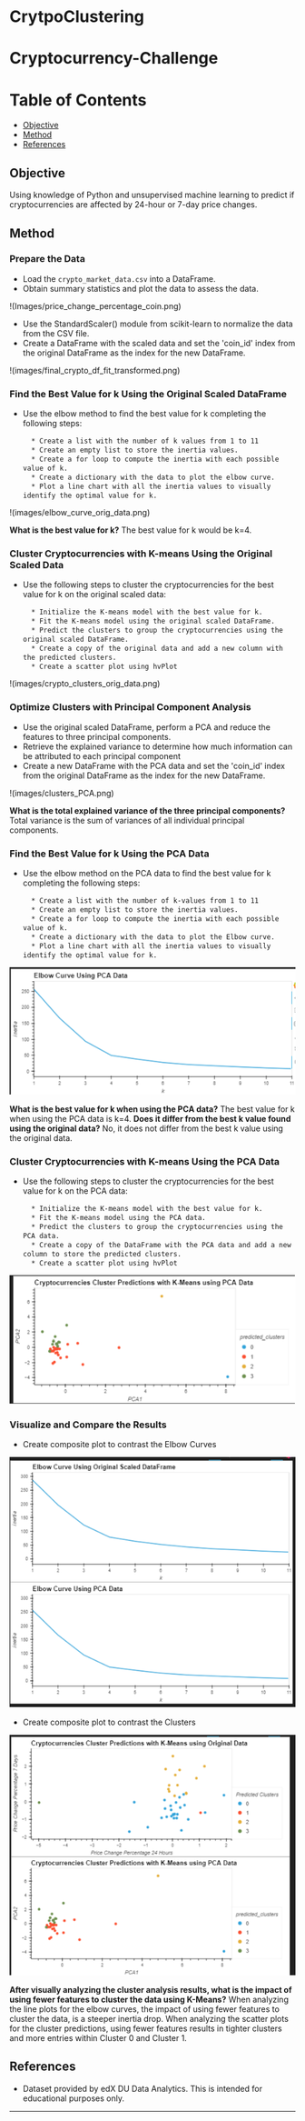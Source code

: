 # CrytpoClustering
# Cryptocurrency-Challenge



Table of Contents
=================

  * [Objective](#objective)
  * [Method](#method)
  * [References](#references)
  
  
  
## Objective
  
  
Using knowledge of Python and unsupervised machine learning to predict if cryptocurrencies are affected by 24-hour or 7-day price changes.



## Method


### Prepare the Data


* Load the `crypto_market_data.csv` into a DataFrame.
* Obtain summary statistics and plot the data to assess the data.

!(Images/price_change_percentage_coin.png)  

* Use the StandardScaler() module from scikit-learn to normalize the data from the CSV file.
* Create a DataFrame with the scaled data and set the 'coin_id' index from the original DataFrame as the index for the new DataFrame.

!(images/final_crypto_df_fit_transformed.png) 



### Find the Best Value for k Using the Original Scaled DataFrame


* Use the elbow method to find the best value for k completing the following steps:

        * Create a list with the number of k values from 1 to 11
        * Create an empty list to store the inertia values.
        * Create a for loop to compute the inertia with each possible value of k.
        * Create a dictionary with the data to plot the elbow curve.
        * Plot a line chart with all the inertia values to visually identify the optimal value for k.
!(images/elbow_curve_orig_data.png)  


**What is the best value for k?** The best value for k would be k=4.



### Cluster Cryptocurrencies with K-means Using the Original Scaled Data


* Use the following steps to cluster the cryptocurrencies for the best value for k on the original scaled data:

        * Initialize the K-means model with the best value for k.
        * Fit the K-means model using the original scaled DataFrame.
        * Predict the clusters to group the cryptocurrencies using the original scaled DataFrame.
        * Create a copy of the original data and add a new column with the predicted clusters.
        * Create a scatter plot using hvPlot
!(images/crypto_clusters_orig_data.png)          
        
        

### Optimize Clusters with Principal Component Analysis


* Use the original scaled DataFrame, perform a PCA and reduce the features to three principal components.
* Retrieve the explained variance to determine how much information can be attributed to each principal component
* Create a new DataFrame with the PCA data and set the 'coin_id' index from the original DataFrame as the index for the new DataFrame.

!(images/clusters_PCA.png)  


**What is the total explained variance of the three principal components?** Total variance is the sum of variances of  all individual principal components.



### Find the Best Value for k Using the PCA Data


* Use the elbow method on the PCA data to find the best value for k completing the following steps:

        * Create a list with the number of k-values from 1 to 11
        * Create an empty list to store the inertia values.
        * Create a for loop to compute the inertia with each possible value of k.
        * Create a dictionary with the data to plot the Elbow curve.
        * Plot a line chart with all the inertia values to visually identify the optimal value for k.
![elbow_curve_PCA_data](images/elbow_curve_PCA_data.png)  

**What is the best value for k when using the PCA data?** The best value for k when using the PCA data is k=4. 
**Does it differ from the best k value found using the original data?** No, it does not differ from the best k value using the original data.



### Cluster Cryptocurrencies with K-means Using the PCA Data


* Use the following steps to cluster the cryptocurrencies for the best value for k on the PCA data:

        * Initialize the K-means model with the best value for k.
        * Fit the K-means model using the PCA data.
        * Predict the clusters to group the cryptocurrencies using the PCA data.
        * Create a copy of the DataFrame with the PCA data and add a new column to store the predicted clusters.
        * Create a scatter plot using hvPlot
![crypto_clusters_pca_data](images/crypto_clusters_pca_data.png)  
       

### Visualize and Compare the Results 


* Create composite plot to contrast the Elbow Curves 

![composite_elbow_curves](images/composite_elbow_curves.png)  


* Create composite plot to contrast the Clusters 

![composite_clusters](images/composite_clusters.png)  



**After visually analyzing the cluster analysis results, what is the impact of using fewer features to cluster the data using K-Means?** When analyzing the line plots for the elbow curves, the impact of using fewer features to cluster the data, is a steeper inertia drop. When analyzing the scatter plots for the cluster predictions, using fewer features results in tighter clusters and more entries within Cluster 0 and Cluster 1.



## References 


* Dataset provided by edX DU Data Analytics. This is intended for educational purposes only.

- - -
